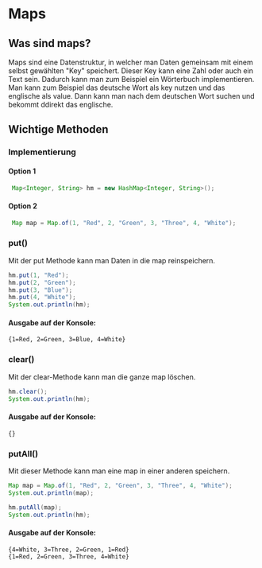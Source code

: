 # Maps
## Was sind maps?
Maps sind eine Datenstruktur, in welcher man Daten gemeinsam mit einem selbst gewählten "Key" speichert. Dieser Key kann eine Zahl oder auch ein Text sein. Dadurch kann man zum Beispiel ein Wörterbuch implementieren. Man kann zum Beispiel das deutsche Wort als key nutzen und das englische als value. Dann kann man nach dem deutschen Wort suchen und bekommt ddirekt das englische. 
 
## Wichtige Methoden
### Implementierung
#### Option 1
```java
 Map<Integer, String> hm = new HashMap<Integer, String>();
```
#### Option 2
```java
 Map map = Map.of(1, "Red", 2, "Green", 3, "Three", 4, "White");
```
### put()
Mit der put Methode kann man Daten in die map reinspeichern.
```java
hm.put(1, "Red");
hm.put(2, "Green");
hm.put(3, "Blue");
hm.put(4, "White");
System.out.println(hm);
```
#### Ausgabe auf der Konsole:
```smalltalk
{1=Red, 2=Green, 3=Blue, 4=White}
```
### clear()
Mit der clear-Methode kann man die ganze map löschen.
```java
hm.clear();
System.out.println(hm);
```
#### Ausgabe auf der Konsole:
```smalltalk
{}
```
### putAll()
Mit dieser Methode kann man eine map in einer anderen speichern.
```java
Map map = Map.of(1, "Red", 2, "Green", 3, "Three", 4, "White");
System.out.println(map);

hm.putAll(map);
System.out.println(hm);
```
#### Ausgabe auf der Konsole:
```smalltalk
{4=White, 3=Three, 2=Green, 1=Red}
{1=Red, 2=Green, 3=Three, 4=White}
```